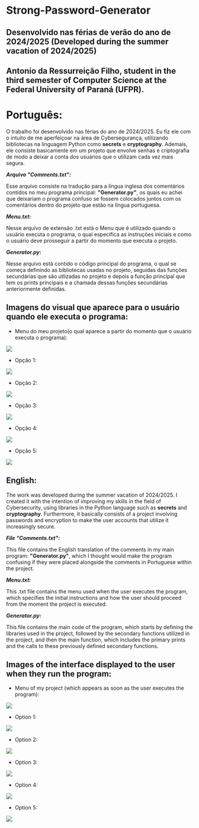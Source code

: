 # Strong-Password-Generator
## Desenvolvido nas férias  de verão do ano de 2024/2025 (Developed during the summer vacation of 2024/2025)
## Antonio da Ressurreição Filho, student in the third semester of Computer Science at the Federal University of Paraná (UFPR).

# Português:

O trabalho foi desenvolvido nas férias do ano de 2024/2025. Eu fiz ele com o intuito de me aperfeiçoar na área de Cybersegurança, utilizando bibliotecas na linguagem
Python como **secrets** e **cryptography**. Ademais, ele consiste basicamente em um projeto que envolve senhas e criptografia de modo a deixar a conta dos usuários que
o utilizam cada vez mais segura.

***Arquivo "Comments.txt":***

Esse arquivo consiste na tradução para a língua inglesa dos comentários contidos no meu programa principal: **"Generator.py"**, os quais eu achei que deixariam o programa
confuso se fossem colocados juntos com os comentários dentro do projeto que estão na língua portuguesa.

***Menu.txt:***

Nesse arquivo de extensão .txt está o Menu que é utilizado quando o usuário executa o programa, o qual especifica as instruções iniciais e como o usuário deve prosseguir a
partir do momento que executa o projeto.

***Generator.py:***

Nesse arquivo está contido o código principal do programa, o qual se começa definindo as bibliotecas usadas no projeto, seguidas das funções secundárias que são utlizadas no
projeto e depois a função principal que tem os prints principais e a chamada dessas funções secundárias anteriormente definidas.

## Imagens do visual que aparece para o usuário quando ele executa o programa:

- Menu do meu projeto(o qual aparece a partir do momento que o usuário executa o programa):

![](Images/Menu_Generator.png)

- Opção 1:

![](Images/Opção1.png)

- Opção 2:

![](Images/Opção2.png)

- Opção 3:

![](Images/Opção3.png)

- Opção 4:

![](Images/Opção4.png)

- Opção 5:

![](Images/Opção5.png)

## English:

The work was developed during the summer vacation of 2024/2025. I created it with the intention of improving my skills in the field of Cybersecurity, using libraries in the Python 
language such as **secrets** and **cryptography**. Furthermore, it basically consists of a project involving passwords and encryption to make the user accounts that utilize 
it increasingly secure.

***File "Comments.txt":***

This file contains the English translation of the comments in my main program: **"Generator.py"**, which I thought would make the program confusing if they were placed alongside 
the comments in Portuguese within the project.

***Menu.txt:***

This .txt file contains the menu used when the user executes the program, which specifies the initial instructions and how the user should proceed from the moment the project 
is executed.

***Generator.py:***

This file contains the main code of the program, which starts by defining the libraries used in the project, followed by the secondary functions utilized in the project, and 
then the main function, which includes the primary prints and the calls to these previously defined secondary functions.

## Images of the interface displayed to the user when they run the program:

- Menu of my project (which appears as soon as the user executes the program):

![](Images/Menu_Generator.png)

- Option 1:

![](Images/Opção1.png)

- Option 2:

![](Images/Opção2.png)

- Option 3:

![](Images/Opção3.png)

- Option 4:

![](Images/Opção4.png)

- Option 5:

![](Images/Opção5.png)



